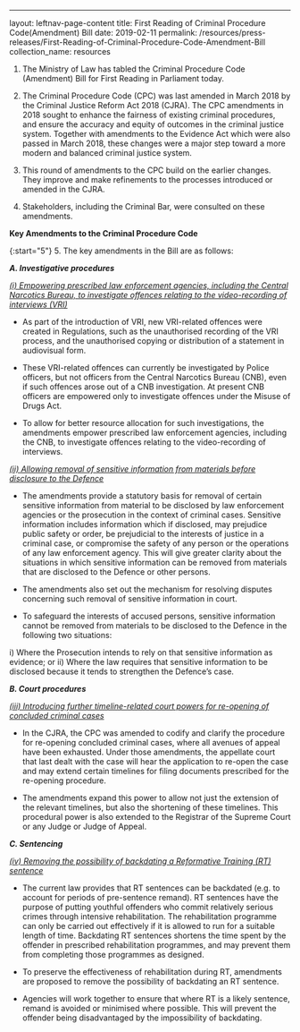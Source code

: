 ---
layout: leftnav-page-content
title:  First Reading of Criminal Procedure Code(Amendment) Bill
date:   2019-02-11
permalink: /resources/press-releases/First-Reading-of-Criminal-Procedure-Code-Amendment-Bill
collection_name: resources

1.    The Ministry of Law has tabled the Criminal Procedure Code (Amendment) Bill for First Reading in Parliament today.  
 
2.    The Criminal Procedure Code (CPC) was last amended in March 2018 by the Criminal Justice Reform Act 2018 (CJRA). The CPC amendments in 2018 sought to enhance the fairness of existing criminal procedures, and ensure the accuracy and equity of outcomes in the criminal justice system. Together with amendments to the Evidence Act which were also passed in March 2018, these changes were a major step toward a more modern and balanced criminal justice system.  
 
3.    This round of amendments to the CPC build on the earlier changes. They improve and make refinements to the processes introduced or amended in the CJRA.  
 
4.    Stakeholders, including the Criminal Bar, were consulted on these amendments.

**Key Amendments to the Criminal Procedure Code**
  
{:start="5"}
5.    The key amendments in the Bill are as follows:

 ***A. Investigative procedures***


<ins>*(i)     Empowering prescribed law enforcement agencies, including the Central Narcotics Bureau, to investigate offences relating to the video-recording of interviews (VRI)*</ins>

* As part of the introduction of VRI, new VRI-related offences were created in Regulations, such as the unauthorised recording of the VRI process, and the unauthorised copying or distribution of a statement in audiovisual form. 


* These VRI-related offences can currently be investigated by Police officers, but not officers from the Central Narcotics Bureau (CNB), even if such offences arose out of a CNB investigation. At present CNB officers are empowered only to investigate offences under the Misuse of Drugs Act. 

* To allow for better resource allocation for such investigations, the amendments empower prescribed law enforcement agencies, including the CNB, to investigate offences relating to the video-recording of interviews.

<ins>*(ii)     Allowing removal of sensitive information from materials before disclosure to the Defence*</ins>

* The amendments provide a statutory basis for removal of certain sensitive information from material to be disclosed by law enforcement agencies or the prosecution in the context of criminal cases. Sensitive information includes information which if disclosed, may prejudice public safety or order, be prejudicial to the interests of justice in a criminal case, or compromise the safety of any person or the operations of any law enforcement agency. This will give greater clarity about the situations in which sensitive information can be removed from materials that are disclosed to the Defence or other persons.

* The amendments also set out the mechanism for resolving disputes concerning such removal of sensitive information in court.   

* To safeguard the interests of accused persons, sensitive information cannot be removed from materials to be disclosed to the Defence in the following two situations:

i)    Where the Prosecution intends to rely on that sensitive information as evidence; or
ii)    Where the law requires that sensitive information to be disclosed because it tends to strengthen the Defence’s case.

***B. Court procedures***

<ins>*(iii)    Introducing further timeline-related court powers for re-opening of concluded criminal cases*</ins>

* In the CJRA, the CPC was amended to codify and clarify the procedure for re-opening concluded criminal cases, where all avenues of appeal have been exhausted. Under those amendments, the appellate court that last dealt with the case will hear the application to re-open the case and may extend certain timelines for filing documents prescribed for the re-opening procedure.

* The amendments expand this power to allow not just the extension of the relevant timelines, but also the shortening of these timelines. This procedural power is also extended to the Registrar of the Supreme Court or any Judge or Judge of Appeal.

***C. Sentencing***

<ins>*(iv) Removing the possibility of backdating a Reformative Training (RT) sentence*</ins>

* The current law provides that RT sentences can be backdated (e.g. to account for periods of pre-sentence remand). RT sentences have the purpose of putting youthful offenders who commit relatively serious crimes through intensive rehabilitation. The rehabilitation programme can only be carried out effectively if it is allowed to run for a suitable length of time. Backdating RT sentences shortens the time spent by the offender in prescribed rehabilitation programmes, and may prevent them from completing those programmes as designed.   

* To preserve the effectiveness of rehabilitation during RT, amendments are proposed to remove the possibility of backdating an RT sentence.

* Agencies will work together to ensure that where RT is a likely sentence, remand is avoided or minimised where possible. This will prevent the offender being disadvantaged by the impossibility of backdating.



















